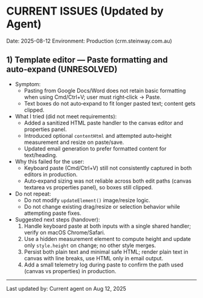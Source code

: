 ﻿# CURRENT ISSUES (Updated by Agent)

Date: 2025-08-12
Environment: Production (crm.steinway.com.au)

## 1) Template editor — Paste formatting and auto‑expand (UNRESOLVED)
- Symptom:
  - Pasting from Google Docs/Word does not retain basic formatting when using Cmd/Ctrl+V; user must right‑click → Paste.
  - Text boxes do not auto‑expand to fit longer pasted text; content gets clipped.
- What I tried (did not meet requirements):
  - Added a sanitized HTML paste handler to the canvas editor and properties panel.
  - Introduced optional `contentHtml` and attempted auto‑height measurement and resize on paste/save.
  - Updated email generation to prefer formatted content for text/heading.
- Why this failed for the user:
  - Keyboard paste (Cmd/Ctrl+V) still not consistently captured in both editors in production.
  - Auto‑expand sizing was not reliable across both edit paths (canvas textarea vs properties panel), so boxes still clipped.
- Do not repeat:
  - Do not modify `updateElement()` image/resize logic.
  - Do not change existing drag/resize or selection behavior while attempting paste fixes.
- Suggested next steps (handover):
  1) Handle keyboard paste at both inputs with a single shared handler; verify on macOS Chrome/Safari.
  2) Use a hidden measurement element to compute height and update only `style.height` on change; no other style merges.
  3) Persist both plain text and minimal safe HTML; render plain text in canvas with line breaks, use HTML only in email output.
  4) Add a small telemetry log during paste to confirm the path used (canvas vs properties) in production.

---

Last updated by: Current agent on Aug 12, 2025
